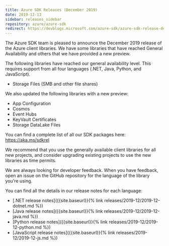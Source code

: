 ```yaml
---
title: Azure SDK Releases (December 2019)
date: 2019-12-13
sidebar: releases_sidebar
repository: azure/azure-sdk
redirect: https://devblogs.microsoft.com/azure-sdk/azure-sdk-release-december-2019/
---
```


The Azure SDK team is pleased to announce the December 2019 release of the Azure client libraries.  We have some libraries that have reached General Availability and others that we have provided a new preview.

The following libraries have reached our general availability level.  This requires support from all four languages (.NET, Java, Python, and JavaScript).

* Storage Files (SMB and other file shares)

We also updated the following libraries with a new preview:

* App Configuration
* Cosmos
* Event Hubs
* KeyVault Certificates
* Storage DataLake Files

You can find a complete list of all our SDK packages here: https://aka.ms/sdkrel

We recommend that you use the generally available client libraries for all new projects, and consider upgrading existing projects to use the new libraries as time permits.

We are always looking for developer feedback. When you have feedback, open an issue on the GitHub repository for the language of the library you're using.

You can find all the details in our release notes for each language:

* [.NET release notes]({{site.baseurl}}{% link releases/2019-12/2019-12-dotnet.md %})
* [Java release notes]({{site.baseurl}}{% link releases/2019-12/2019-12-java.md %})
* [Python release notes]({{site.baseurl}}{% link releases/2019-12/2019-12-python.md %})
* [JavaScript release notes]({{site.baseurl}}{% link releases/2019-12/2019-12-js.md %})
